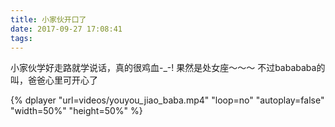 ```yaml
---
title: 小家伙开口了
date: 2017-09-27 17:08:41
tags:
---
```

小家伙学好走路就学说话，真的很鸡血-_-! 果然是处女座～～～
不过babababa的叫，爸爸心里可开心了

{% dplayer "url=videos/youyou_jiao_baba.mp4" "loop=no" "autoplay=false" "width=50%" "height=50%" %}